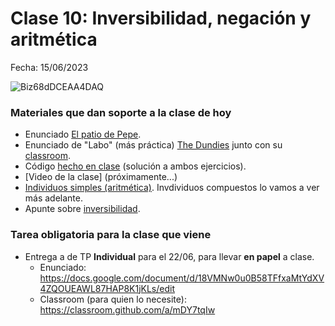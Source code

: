 # Clase 10: Inversibilidad, negación y aritmética

Fecha: 15/06/2023

![Biz68dDCEAA4DAQ](https://github.com/pdepjm/bitacoras/assets/48812037/1825db52-f77b-4d81-8058-624639f81606)

### Materiales que dan soporte a la clase de hoy

* Enunciado [El patio de Pepe](https://docs.google.com/document/d/1rfAYxCIm6ID6MSNUeJoMA3VAL_uZ5g4Ue78mt9RKy7U/edit).
* Enunciado de "Labo" (más práctica) [The Dundies](https://docs.google.com/document/d/1qAkopQdhtHRMviZ8CMW3uuYitBorU44WxZTJUeeakro/edit) junto con su [classroom](https://classroom.github.com/a/-4V1MedB).
* Código [hecho en clase](https://github.com/pdepjm/2023-l-pepe-and-the-dundies/blob/main/programa.pl) (solución a ambos ejercicios).
* [Video de la clase] (próximamente...)
* [Individuos simples (aritmética)](https://docs.google.com/document/d/1I8Xvss7LBuUjV-GGiag7C8d9wa3vUB6B37Qi4LG-ts0/edit). Invdividuos compuestos lo vamos a ver más adelante.
* Apunte sobre [inversibilidad](https://wiki.uqbar.org/wiki/articles/paradigma-logico---inversibilidad.html).

### Tarea obligatoria para la clase que viene

* Entrega a de TP **Individual** para el 22/06, para llevar **en papel** a clase. 
  * Enunciado: https://docs.google.com/document/d/18VMNw0u0B58TFfxaMtYdXV4ZQOUEAWL87HAP8K1jKLs/edit
  * Classroom (para quien lo necesite): https://classroom.github.com/a/mDY7tqIw



